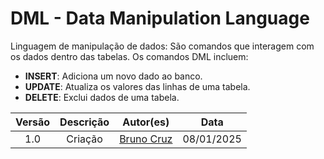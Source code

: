 # DML - Data Manipulation Language

Linguagem de manipulação de dados: São comandos que interagem com os dados dentro das tabelas. Os comandos DML incluem:


+ **INSERT**: Adiciona um novo dado ao banco.
+ **UPDATE**: Atualiza os valores das linhas de uma tabela.
+ **DELETE**: Exclui dados de uma tabela.

| Versão |     Descrição      |                     Autor(es)                     |    Data    |
| :----: | :----------------: | :-----------------------------------------------: | :--------: |
|  1.0   | Criação | [Bruno Cruz](https://github.com/Brunocrzz) | 08/01/2025 |